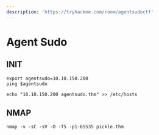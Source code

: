 ```yaml
---
description: 'https://tryhackme.com/room/agentsudoctf'
---
```


# Agent Sudo

## INIT

```text
export agentsudo=10.10.150.200
ping $agentsudo

echo "10.10.150.200 agentsudo.thm" >> /etc/hosts
```



## NMAP

```text
nmap -v -sC -sV -O -T5 -p1-65535 pickle.thm
```

